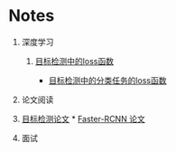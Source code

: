 # Notes
1. 深度学习
    1. [目标检测中的loss函数](https://github.com/jadehh/Notes/tree/master/%E6%B7%B1%E5%BA%A6%E5%AD%A6%E4%B9%A0/%E7%9B%AE%E6%A0%87%E6%A3%80%E6%B5%8B%E4%B8%AD%E7%9A%84loss%E5%87%BD%E6%95%B0)

       * [目标检测中的分类任务的loss函数](https://github.com/jadehh/Notes/blob/master/%E6%B7%B1%E5%BA%A6%E5%AD%A6%E4%B9%A0/%E7%9B%AE%E6%A0%87%E6%A3%80%E6%B5%8B%E4%B8%AD%E7%9A%84loss%E5%87%BD%E6%95%B0/%E7%9B%AE%E6%A0%87%E5%87%BD%E6%95%B0%E5%88%86%E7%B1%BB%E4%BB%BB%E5%8A%A1%E7%9A%84loss%E5%87%BD%E6%95%B0.md)
2. 论文阅读
  1. [目标检测论文](https://gitee.com/jadehh_743/Notes/tree/master/论文笔记/目标检测论文)
    * [Faster-RCNN 论文](https://gitee.com/jadehh_743/Notes/blob/master/论文笔记/目标检测论文/Faster-RCNN%20论文.md)

3. 面试
